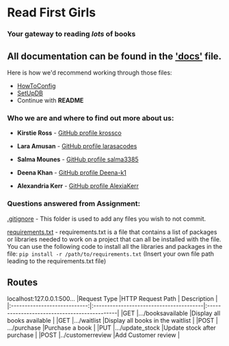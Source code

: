 # Read First Girls 
### **Your gateway to reading _lots_ of books**



## All documentation can be found in the ['docs'](https://github.com/Deena-k1/Git.assignment/tree/main/docs) file. 
Here is how we'd recommend working through those files: 
- [HowToConfig](https://github.com/Deena-k1/Git.assignment/blob/main/docs/HowToConfig.md)
- [SetUpDB](https://github.com/Deena-k1/Git.assignment/blob/main/docs/SetUpDB.md)
- Continue with **README**


<!--- Add your GitHub username, link to page --->
### Who we are and where to find out more about us:

* **Kirstie Ross** - [GitHub profile krossco](https://github.com/krossco)

* **Lara Amusan** - [GitHub profile larasacodes](https://github.com/larasacodes)

* **Salma Mounes** - [GitHub profile salma3385](https://github.com/salma3385)

* **Deena Khan** - [GitHub profile Deena-k1](https://github.com/Deena-k1)
* **Alexandria Kerr** - [GitHub profile AlexiaKerr](https://github.com/AlexiaKerr)

### Questions answered from Assignment: 

[.gitignore](https://github.com/Deena-k1/Git.assignment/blob/main/.gitignore) - This folder is used to add any files you wish to not commit. 

[requirements.txt](https://github.com/Deena-k1/Git.assignment/blob/main/docs/requirements.txt) - requirements.txt is a file that contains a list of packages or libraries needed to work on a project that can all be installed with the file. You can use the following code to install all the libraries and packages in the file:
`pip install -r /path/to/requirements.txt`
(Insert your own file path leading to the requirements.txt file) 




## Routes ##
localhost:127.0.0.1:500...
|Request Type                  |HTTP Request Path                        | Description                                  |
|:----------------------------:|:----------------------------------------|:---------------------------------------------|
|GET                           |.../booksavailable                       |Display all books available                   |
|GET                           |.../waitlist                             |Display all books in the waitlist             |
|POST                          | .../purchase                            |Purchase a book                               |
|PUT                           |.../update_stock                         |Update stock after purchase                   |
|POST                          |../customerreview                        |Add Customer review                           |
